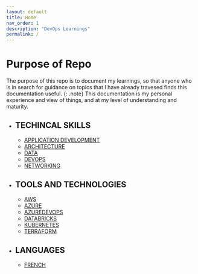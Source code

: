 ```yaml
---
layout: default
title: Home
nav_order: 1
description: "DevOps Learnings"
permalink: /
---
```



# Purpose of Repo

The purpose of this repo is to document my learnings, so that anyone who is in search for guidance on topics that I have already travesed finds this documentation useful.
{: .note}
This documentation is my personal experience and view of things, and at my level of understanding and maturity.

- ## TECHINCAL SKILLS
   - [APPLICATION DEVELOPMENT](/learnings/docs/skills/appdev.html)
   - [ARCHITECTURE](/learnings/docs/skills/Architecture.html)
   - [DATA](/learnings/docs/skills/data.html)
   - [DEVOPS](/learnings/docs/skills/devops.html)
   - [NETWORKING](/learnings/docs/skills/network.html)
   
- ## TOOLS AND TECHNOLOGIES
   - [AWS](/learnings/docs/tech/aws.html)
   - [AZURE](/learnings/docs/tech/azure.html)
   - [AZUREDEVOPS](/learnings/docs/tech/azd.html)
   - [DATABRICKS](/learnings/docs/tech/databricks.html)
   - [KUBERNETES](/learnings/docs/tech/k8s.html)
   - [TERRAFORM](/learnings/docs/tech/terraform.html)


- ## LANGUAGES
    - [FRENCH](/learnings/docs/lang/french.html)
